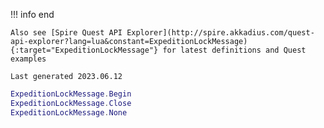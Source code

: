 !!! info end

    Also see [Spire Quest API Explorer](http://spire.akkadius.com/quest-api-explorer?lang=lua&constant=ExpeditionLockMessage){:target="ExpeditionLockMessage"} for latest definitions and Quest examples

    Last generated 2023.06.12

``` lua
ExpeditionLockMessage.Begin
ExpeditionLockMessage.Close
ExpeditionLockMessage.None

```
